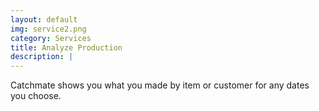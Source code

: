 ```yaml
---
layout: default
img: service2.png
category: Services
title: Analyze Production
description: |
---
```

Catchmate shows you what you made by item or customer for any dates you choose.
